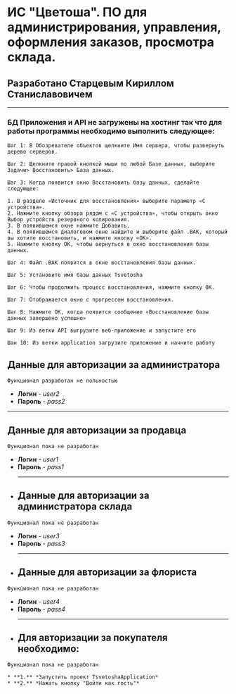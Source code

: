 # ИС "Цветоша". ПО для администрирования, управления, оформления заказов, просмотра склада.
## Разработано Старцевым Кириллом Станиславовичем
_______________
### БД Приложения и API не загружены на хостинг так что для работы программы необходимо выполнить следующее: 
```
Шаг 1: В Обозревателе объектов щелкните Имя сервера, чтобы развернуть дерево серверов.

Шаг 2: Щелкните правой кнопкой мыши по любой Базе данных, выберите Задачи> Восстановить> База данных.

Шаг 3: Когда появится окно Восстановить базу данных, сделайте следующее:

1. В разделе «Источник для восстановления» выберите параметр «С устройства».
2. Нажмите кнопку обзора рядом с «С устройства», чтобы открыть окно Выбор устройств резервного копирования.
3. В появившемся окне нажмите Добавить.
4. В появившемся диалоговом окне найдите и выберите файл .BAK, который вы хотите восстановить, и нажмите кнопку «ОК».
5. Нажмите кнопку ОК, чтобы вернуться в окно восстановления базы данных.

Шаг 4: Файл .BAK появится в окне восстановления базы данных.

Шаг 5: Установите имя базы данных Tsvetosha

Шаг 6: Чтобы продолжить процесс восстановления, нажмите кнопку ОК.

Шаг 7: Отображается окно с прогрессом восстановления.

Шаг 8: Нажмите OK, когда появится сообщение «Восстановление базы данных завершено успешно»

Шаг 9: Из ветки API выгрузите веб-приложение и запустите его

Шан 10: Из ветки application загрузите приложение и начните работу
```
## Данные для авторизации за администратора

```Функционал разработан не польностью```

* **Логин** - *user2* 
* **Пароль** - *pass2*
______________________________
## Данные для авторизации за продавца
```Функционал пока не разработан```
* **Логин** - *user1* 
* **Пароль** - *pass1*
  ______________________________________
* ## Данные для авторизации за администратора склада
  
```Функционал пока не разработан```

* **Логин** - *user3* 
* **Пароль** - *pass3*
   ______________________________________
* ## Данные для авторизации за флориста

```Функционал пока не разработан```

* **Логин** - *user4* 
* **Пароль** - *pass4*
  ________________________________________
* ## Для авторизации за покупателя необходимо:

```Функционал пока не разработан```
  
```
* **1.** *Запустить проект TsvetoshaApplication* 
* **2.** *Нажать кнопку "Войти как гость"*
```
